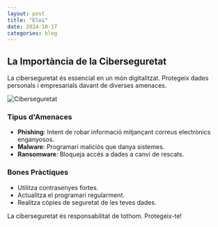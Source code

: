 ```yaml
---
layout: post
title: "Eloi"
date: 2024-10-17
categories: blog
---
```


## La Importància de la Ciberseguretat

La ciberseguretat és essencial en un món digitalitzat. Protegeix dades personals i empresarials davant de diverses amenaces.

![Ciberseguretat](https://acerkate.com/storage/2021/04/auditoria-de-seguridad-informatica-scaled.jpg)

### Tipus d'Amenaces

- **Phishing**: Intent de robar informació mitjançant correus electrònics enganyosos.
- **Malware**: Programari maliciós que danya sistemes.
- **Ransomware**: Bloqueja accés a dades a canvi de rescats.

### Bones Pràctiques

- Utilitza contrasenyes fortes.
- Actualitza el programari regularment.
- Realitza còpies de seguretat de les teves dades.

La ciberseguretat és responsabilitat de tothom. Protegeix-te!
